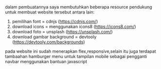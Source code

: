 dalam pembuatannya saya membutuhkan beberapa resource pendukung untuk membuat website tersebut antara lain:

1. pemilihan font = cdnjs (https://cdnjs.com/)
2. download icons = menggunakan icons8 (https://icons8.com/)
3. download foto = unsplash (https://unsplash.com/)
4. download gambar background = devtooly (https://devtooly.com/backgrounds)

pada website ini sudah menerapkan flex,responsive,selain itu juga terdapat tambaahan hamburger menu untuk tampilan mobile sebagai pengganti navbar menggunakan bantuan javascript
